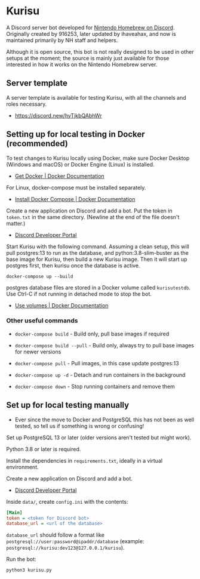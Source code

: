 # Kurisu

A Discord server bot developed for [Nintendo Homebrew on Discord](https://discord.gg/C29hYvh). Originally created by 916253, later updated by ihaveahax, and now is maintained primarily by NH staff and helpers.

Although it is open source, this bot is not really designed to be used in other setups at the moment; the source is mainly just available for those interested in how it works on the Nintendo Homebrew server.

## Server template

A server template is available for testing Kurisu, with all the channels and roles necessary.

* https://discord.new/hyTjkbQAbhWr

## Setting up for local testing in Docker (recommended)

To test changes to Kurisu locally using Docker, make sure Docker Desktop (Windows and macOS) or Docker Engine (Linux) is installed.

* [Get Docker | Docker Documentation](https://docs.docker.com/get-docker/)

For Linux, docker-compose must be installed separately.

* [Install Docker Compose | Docker Documentation](https://docs.docker.com/compose/install/)

Create a new application on Discord and add a bot. Put the token in `token.txt` in the same directory. (Newline at the end of the file doesn't matter.)

* [Discord Developer Portal](https://discord.com/developers/applications)

Start Kurisu with the following command. Assuming a clean setup, this will pull postgres:13 to run as the database, and python:3.8-slim-buster as the base image for Kurisu, then build a new Kurisu image. Then it will start up postgres first, then kurisu once the database is active.

```
docker-compose up --build
```

postgres database files are stored in a Docker volume called `kurisutestdb`. Use Ctrl-C if not running in detached mode to stop the bot.
* [Use volumes | Docker Documentation](https://docs.docker.com/storage/volumes/)

### Other useful commands

* `docker-compose build` - Build only, pull base images if required

* `docker-compose build --pull` - Build only, always try to pull base images for newer versions

* `docker-compose pull` - Pull images, in this case update postgres:13

* `docker-compose up -d` - Detach and run containers in the background

* `docker-compose down` - Stop running containers and remove them

## Set up for local testing manually

* Ever since the move to Docker and PostgreSQL this has not been as well tested, so tell us if something is wrong or confusing!

Set up PostgreSQL 13 or later (older versions aren't tested but might work).

Python 3.8 or later is required.

Install the dependencies in `requirements.txt`, ideally in a virtual environment.

Create a new application on Discord and add a bot.

- [Discord Developer Portal](https://discord.com/developers/applications)

Inside `data/`, create `config.ini` with the contents:

```ini
[Main]
token = <token for Discord bot>
database_url = <url of the database>
```

`database_url` should follow a format like `postgresql://user:password@ipaddr/database` (example: `postgresql://kurisu:dev123@127.0.0.1/kurisu`).

Run the bot:

```
python3 kurisu.py
```
